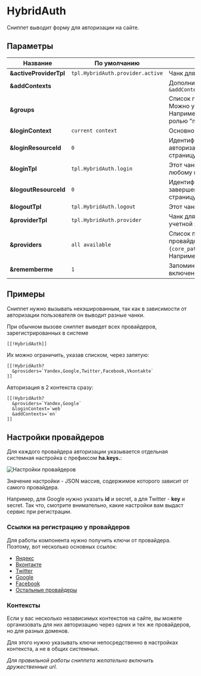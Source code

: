 # HybridAuth

Сниппет выводит форму для авторизации на сайте.

## Параметры

| Название               | По умолчанию                     | Описание                                                                                                                                                                                                        |
|------------------------|----------------------------------|-----------------------------------------------------------------------------------------------------------------------------------------------------------------------------------------------------------------|
| **&activeProviderTpl** | `tpl.HybridAuth.provider.active` | Чанк для вывода иконки привязанного сервиса.                                                                                                                                                                    |
| **&addContexts**       |                                  | Дополнительные контексты, через запятую. Например, ``&addContexts=`web,ru,en` ``                                                                                                                                |
| **&groups**            |                                  | Список групп для регистрации пользователя, через запятую. Можно указывать роль юзера в группе через двоеточие. Например, ``&groups=`Users:1` `` добавит юзера в группу "Users" с ролью "member".                |
| **&loginContext**      | `current context`                | Основной контекст для авторизации. По умолчанию - текущий.                                                                                                                                                      |
| **&loginResourceId**   | `0`                              | Идентификатор ресурса, на который отправлять юзера после авторизации. По умолчанию, это 0 - обновляет текущую страницу.                                                                                         |
| **&loginTpl**          | `tpl.HybridAuth.login`           | Этот чанк будет показан анонимному пользователю, то есть любому гостю.                                                                                                                                          |
| **&logoutResourceId**  | `0`                              | Идентификатор ресурса, на который отправлять юзера после завершения сессии. По умолчанию, это 0 - обновляет текущую страницу.                                                                                   |
| **&logoutTpl**         | `tpl.HybridAuth.logout`          | Этот чанк будет показан авторизованному пользователю.                                                                                                                                                           |
| **&providerTpl**       | `tpl.HybridAuth.provider`        | Чанк для вывода ссылки на авторизацию или привязку сервиса к учетной записи.                                                                                                                                    |
| **&providers**         | `all available`                  | Список провайдеров авторизации, через запятую. Все доступные провайдеры находятся тут `{core_path}components/hybridauth/model/hybridauth/lib/Providers/`. Например, ```&providers=`Google,Twitter,Facebook````. |
| **&rememberme**        | `1`                              | Запоминает пользователя на долгое время. По умолчанию - включено.                                                                                                                                               |

## Примеры

Сниппет нужно вызывать некэшированным, так как в зависимости от авторизации пользователя он выводит разные чанки.

При обычном вызове сниппет выведет всех провайдеров, зарегистрированных в системе

```modx
[[!HybridAuth]]
```

Их можно ограничить, указав списком, через запятую:

```modx
[[!HybridAuth?
  &providers=`Yandex,Google,Twitter,Facebook,Vkontakte`
]]
```

Авторизация в 2 контекста сразу:

```modx
[[!HybridAuth?
  &providers=`Yandex,Google`
  &loginContext=`web`
  &addContexts=`en`
]]
```

## Настройки провайдеров

Для каждого провайдера авторизации указывается отдельная системная настройка с префиксом **ha.keys.**:

![Настройки провайдеров](https://file.modx.pro/files/0/6/3/063adfe9b80ed7c6053b97e3818e0e0b.png)

Значение настройки - JSON массив, содержимое которого зависит от самого провайдера.

Например, для Google нужно указать **id** и secret, а для Twitter - **key** и secret. Так что, смотрите внимательно, какие настройки вам выдаст сервис при регистрации.

### Ссылки на регистрацию у провайдеров

Для работы компонента нужно получить ключи от провайдера. Поэтому, вот несколько основных ссылок:

- [Яндекс][1]
- [Вконтакте][2]
- [Twitter][3]
- [Google][4]
- [Facebook][5]
- [Остальные провайдеры][6]

### Контексты

Если у вас несколько независимых контекстов на сайте, вы можете организовать для них авторизацию через одних и тех же провайдеров, но для разных доменов.

Для этого нужно указывать ключи непосредственно в настройках контекста, а не в общих системных.

*Для правильной работы сниппета желательно включить дружественные url.*

[1]: /components/hybridauth/providers/yandex
[2]: /components/hybridauth/providers/vkontakte
[3]: /components/hybridauth/providers/twitter
[4]: /components/hybridauth/providers/google
[5]: /components/hybridauth/providers/facebook
[6]: /components/hybridauth/providers/
